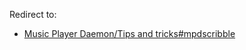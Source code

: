 Redirect to:

*   [Music Player Daemon/Tips and tricks#mpdscribble](/index.php?title=Music_Player_Daemon/Tips_and_tricks&redirect=no#mpdscribble "Music Player Daemon/Tips and tricks")